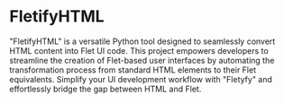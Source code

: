 # FletifyHTML
"FletifyHTML" is a versatile Python tool designed to seamlessly convert HTML content into Flet UI code. This project empowers developers to streamline the creation of Flet-based user interfaces by automating the transformation process from standard HTML elements to their Flet equivalents. Simplify your UI development workflow with "Fletyfy" and effortlessly bridge the gap between HTML and Flet.
